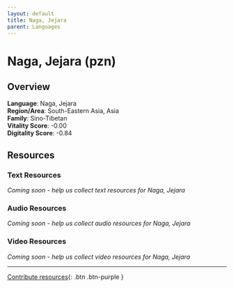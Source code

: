 ```yaml
---
layout: default
title: Naga, Jejara
parent: Languages
---
```


# Naga, Jejara (pzn)

## Overview

**Language**: Naga, Jejara  
**Region/Area**: South-Eastern Asia, Asia  
**Family**: Sino-Tibetan  
**Vitality Score**: -0.00  
**Digitality Score**: -0.84  

## Resources

### Text Resources
*Coming soon - help us collect text resources for Naga, Jejara*

### Audio Resources
*Coming soon - help us collect audio resources for Naga, Jejara*

### Video Resources
*Coming soon - help us collect video resources for Naga, Jejara*

---

[Contribute resources](https://fairtrain.github.io/){: .btn .btn-purple }
